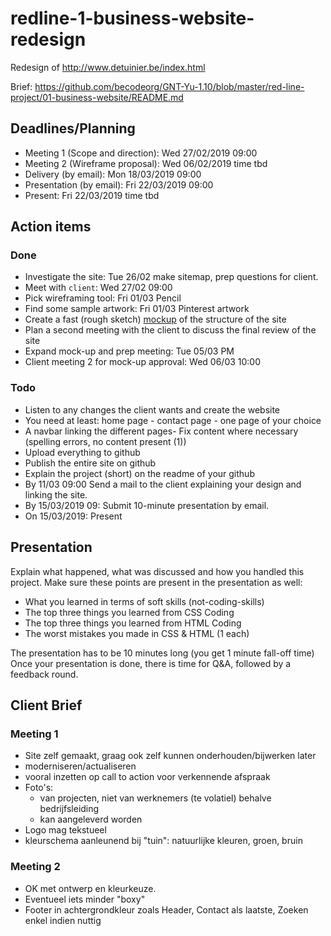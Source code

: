 # redline-1-business-website-redesign

Redesign of http://www.detuinier.be/index.html

Brief: https://github.com/becodeorg/GNT-Yu-1.10/blob/master/red-line-project/01-business-website/README.md

## Deadlines/Planning
- Meeting 1 (Scope and direction): Wed 27/02/2019 09:00
- Meeting 2 (Wireframe proposal): Wed 06/02/2019 time tbd
- Delivery (by email): Mon 18/03/2019 09:00
- Presentation (by email): Fri 22/03/2019 09:00
- Present: Fri 22/03/2019 time tbd

## Action items

### Done
- Investigate the site: Tue 26/02 make sitemap, prep questions for client.
- Meet with `client`: Wed 27/02 09:00
- Pick wireframing tool: Fri 01/03 Pencil
- Find some sample artwork: Fri 01/03 Pinterest artwork
- Create a fast (rough sketch) [mockup](https://taggar.github.io/redline-1-business-website-redesign/_wireframe/test_export/index.html) of the structure of the site
- Plan a second meeting with the client to discuss the final review of the site
- Expand mock-up and prep meeting: Tue 05/03 PM
- Client meeting 2 for mock-up approval: Wed 06/03 10:00

### Todo

- Listen to any changes the client wants and create the website
- You need at least: home page - contact page - one page of your choice
- A navbar linking the different pages- Fix content where necessary (spelling errors, no content present (1))
- Upload everything to github
- Publish the entire site on github
- Explain the project (short) on the readme of your github
- By 11/03 09:00 Send a mail to the client explaining your design and linking the site.
- By 15/03/2019 09: Submit 10-minute presentation by email.
- On 15/03/2019: Present

## Presentation

Explain what happened, what was discussed and how you handled this project.
Make sure these points are present in the presentation as well:

- What you learned in terms of soft skills (not-coding-skills)
- The top three things you learned from CSS Coding
- The top three things you learned from HTML Coding
- The worst mistakes you made in CSS & HTML (1 each)

The presentation has to be 10 minutes long (you get 1 minute fall-off time)
Once your presentation is done, there is time for Q&A, followed by a feedback round.

## Client Brief

### Meeting 1

- Site zelf gemaakt, graag ook zelf kunnen onderhouden/bijwerken later
- moderniseren/actualiseren
- vooral inzetten op call to action voor verkennende afspraak
- Foto's: 
  * van projecten, niet van werknemers (te volatiel) behalve bedrijfsleiding
  * kan aangeleverd worden
- Logo mag tekstueel
- kleurschema aanleunend bij "tuin": natuurlijke kleuren, groen, bruin

### Meeting 2

- OK met ontwerp en kleurkeuze.
- Eventueel iets minder "boxy"
- Footer in achtergrondkleur zoals Header, Contact als laatste, Zoeken enkel indien nuttig